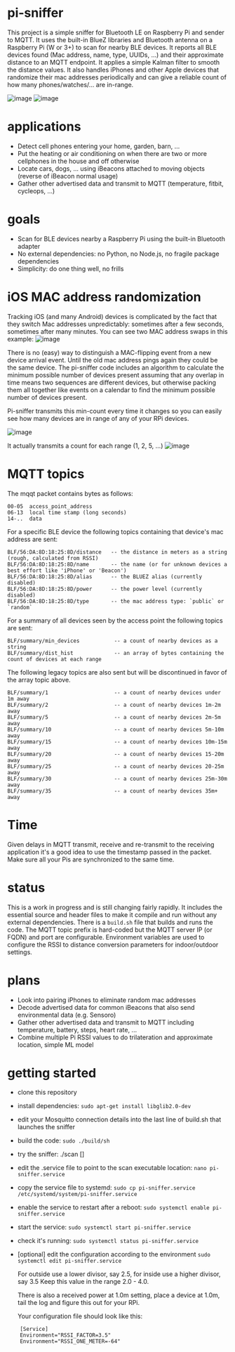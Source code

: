 # pi-sniffer
This project is a simple sniffer for Bluetooth LE on Raspberry Pi and sender to MQTT. It uses the built-in BlueZ libraries and Bluetooth antenna on a Raspberry Pi (W or 3+) to scan for nearby BLE devices. 
It reports all BLE devices found (Mac address, name, type, UUIDs, ...) and their approximate distance to an MQTT endpoint. It applies a simple
Kalman filter to smooth the distance values. It also handles iPhones and other Apple devices that randomize their mac addresses periodically and can give a reliable count of how many phones/watches/... are in-range.

![image](https://user-images.githubusercontent.com/347540/85953280-1cb7f300-b924-11ea-96d5-07c217a57e24.png "Multiple Pis and many BLE devices in action")
![image](https://user-images.githubusercontent.com/347540/85953412-dd3dd680-b924-11ea-8eeb-a3b328f91d19.png "A single stationary device")

# applications
* Detect cell phones entering your home, garden, barn, ...
* Put the heating or air conditioning on when there are two or more cellphones in the house and off otherwise
* Locate cars, dogs, ... using iBeacons attached to moving objects (reverse of iBeacon normal usage) 
* Gather other advertised data and transmit to MQTT (temperature, fitbit, cycleops, ...)

# goals
* Scan for BLE devices nearby a Raspberry Pi using the built-in Bluetooth adapter
* No external dependencies: no Python, no Node.js, no fragile package dependencies
* Simplicity: do one thing well, no frills

# iOS MAC address randomization
Tracking iOS (and many Android) devices is complicated by the fact that they switch Mac addresses unpredictably: sometimes after a few seconds, sometimes after many minutes. You can see two MAC address swaps in this example:
![image](https://user-images.githubusercontent.com/347540/85953525-cc419500-b925-11ea-9693-012aeaa61b60.png)

There is no (easy) way to distinguish a MAC-flipping event from a new device arrival event. Until the old mac address pings again they could be the same device.
The pi-sniffer code includes an algorithm to calculate the minimum possible number of devices present assuming that any overlap in time means two sequences are different devices, but otherwise packing them all together like events on a calendar to find the minimum possible number of devices present.

Pi-sniffer transmits this min-count every time it changes so you can easily see how many devices are in range of any of your RPi devices.

![image](https://user-images.githubusercontent.com/347540/85953581-54279f00-b926-11ea-8d02-fb155d409f61.png)

It actually transmits a count for each range (1, 2, 5, ...)
![image](https://user-images.githubusercontent.com/347540/86996091-8ffd0880-c15f-11ea-991b-8a613041e4a0.png)

# MQTT topics

The mqqt packet contains bytes as follows:

    00-05  access_point_address
    06-13  local time stamp (long seconds)
    14-..  data

For a specific BLE device the following topics containing that device's mac address are sent:

    BLF/56:DA:8D:18:25:8D/distance   -- the distance in meters as a string (rough, calculated from RSSI)
    BLF/56:DA:8D:18:25:8D/name       -- the name (or for unknown devices a best effort like 'iPhone' or 'Beacon')
    BLF/56:DA:8D:18:25:8D/alias      -- the BLUEZ alias (currently disabled)
    BLF/56:DA:8D:18:25:8D/power      -- the power level (currently disabled)
    BLF/56:DA:8D:18:25:8D/type       -- the mac address type: `public` or `random`
   
For a summary of all devices seen by the access point the following topics are sent:

    BLF/summary/min_devices           -- a count of nearby devices as a string
    BLF/summary/dist_hist             -- an array of bytes containing the count of devices at each range 
   
The following legacy topics are also sent but will be discontinued in favor of the array topic above.

    BLF/summary/1                     -- a count of nearby devices under 1m away
    BLF/summary/2                     -- a count of nearby devices 1m-2m away
    BLF/summary/5                     -- a count of nearby devices 2m-5m away
    BLF/summary/10                    -- a count of nearby devices 5m-10m away
    BLF/summary/15                    -- a count of nearby devices 10m-15m away
    BLF/summary/20                    -- a count of nearby devices 15-20m away
    BLF/summary/25                    -- a count of nearby devices 20-25m away
    BLF/summary/30                    -- a count of nearby devices 25m-30m away
    BLF/summary/35                    -- a count of nearby devices 35m+ away

# Time

Given delays in MQTT transmit, receive and re-transmit to the receiving application it's a good idea to use the timestamp passed in the packet. Make
sure all your Pis are synchronized to the same time.

# status
This is a work in progress and is still changing fairly rapidly.
It includes the essential source and header files to make it compile and run without any external dependencies. 
There is a `build.sh` file that builds and runs the code. 
The MQTT topic prefix is hard-coded but the MQTT server IP (or FQDN) and port are configurable.
Environment variables are used to configure the RSSI to distance conversion parameters for indoor/outdoor settings.

# plans
* Look into pairing iPhones to eliminate random mac addresses
* Decode advertised data for common iBeacons that also send environmental data (e.g. Sensoro)
* Gather other advertised data and transmit to MQTT including temperature, battery, steps, heart rate, ...
* Combine multiple Pi RSSI values to do trilateration and approximate location, simple ML model

# getting started

* clone this repository
* install dependencies:    `sudo apt-get install libglib2.0-dev`
* edit your Mosquitto connection details into the last line of build.sh that launches the sniffer
* build the code:   `sudo ./build/sh`
* try the sniffer: ./scan <mqtt server ip> [<port>]
* edit the .service file to point to the scan executable location:
    `nano pi-sniffer.service`

* copy the service file to systemd:
    `sudo cp pi-sniffer.service /etc/systemd/system/pi-sniffer.service`

* enable the service to restart after a reboot:
    `sudo systemctl enable pi-sniffer.service`

* start the service:
    `sudo systemctl start pi-sniffer.service`

* check it's running:
    `sudo systemctl status pi-sniffer.service`

* [optional] edit the configuration according to the environment
    `sudo systemctl edit pi-sniffer.service`

    For outside use a lower divisor, say 2.5, for inside use a higher divisor, say 3.5
    Keep this value in the range 2.0 - 4.0.

    There is also a received power at 1.0m setting, place a device at 1.0m, tail the log and figure this out for your RPi.

    Your configuration file should look like this:

````
    [Service]
    Environment="RSSI_FACTOR=3.5"
    Environment="RSSI_ONE_METER=-64"
````
